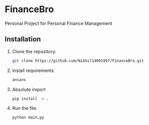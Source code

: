 # FinanceBro

Personal Project for Personal Finance Management

## Installation

1. Clone the repository:

   ```bash
   git clone https://github.com/Nikhil14091997/FinanceBro.git

2. Install requirements:

    ```bash
    ansans

3. Absolute import
    ```bash
    pip install -e .
4. Run the file:
    ```bash
    python main.py

